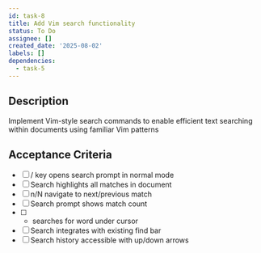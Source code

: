 ```yaml
---
id: task-8
title: Add Vim search functionality
status: To Do
assignee: []
created_date: '2025-08-02'
labels: []
dependencies:
  - task-5
---
```


## Description

Implement Vim-style search commands to enable efficient text searching within documents using familiar Vim patterns

## Acceptance Criteria

- [ ] / key opens search prompt in normal mode
- [ ] Search highlights all matches in document
- [ ] n/N navigate to next/previous match
- [ ] Search prompt shows match count
- [ ] - searches for word under cursor
- [ ] Search integrates with existing find bar
- [ ] Search history accessible with up/down arrows
